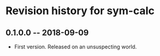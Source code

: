 # Revision history for sym-calc

## 0.1.0.0  -- 2018-09-09

* First version. Released on an unsuspecting world.
